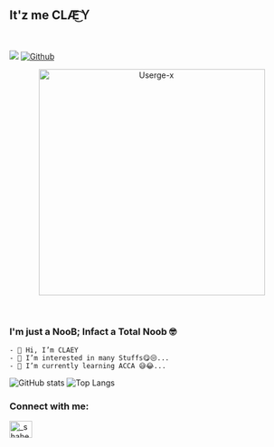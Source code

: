 <h2 align="centre"><b>It'z me CLÆ͜͡Ｙ</b></h2>
<br>

![](https://visitor-badge.laobi.icu/badge?page_id=CLaY9950.CLaY9950) [![Github](https://img.shields.io/github/followers/CLaY9950?label=Follow&style=social)](https://github.com/CLaY9950)
<p align="center">
   <a href="https://github.com/CLaY9950/CLaY9950"><img src="https://telegra.ph/file/98111dddda5cdfc10bc4b.jpg" alt="Userge-x" width=400px></a>
   <br>
</p>
<br>

### I'm just a NooB; Infact a Total Noob 🤓

```
- 👋 Hi, I’m CLAEY
- 👀 I’m interested in many Stuffs😋😒...
- 🌱 I’m currently learning ACCA 😅😂...
```

<!---
CLaY9950/CLaY9950 is a ✨ special ✨ repository because its `README.md` (this file) appears on your GitHub profile.
You can click the Preview link to take a look at your changes.
--->
 
![GitHub stats](https://github-readme-stats.vercel.app/api?username=CLaY9950&show_icons=true&theme=merko) ![Top Langs](https://github-readme-stats.vercel.app/api/top-langs/?username=CLaY9950&theme=highcontrast)
<h3 align="left">Connect with me:</h3>
<p align="left">
<a href="https://instagram.com/_shaheen.m_" target="blank"><img align="center" src="https://raw.githubusercontent.com/rahuldkjain/github-profile-readme-generator/master/src/images/icons/Social/instagram.svg" alt="_shaheen.m_" height="30" width="40" /></a>
</p>

